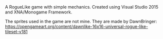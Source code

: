 A RogueLike game with simple mechanics. Created using Visual Studio 2015 and XNA/Monogame Framework. 

The sprites used in the game are not mine. They are made by DawnBringer: https://opengameart.org/content/dawnlike-16x16-universal-rogue-like-tileset-v181
